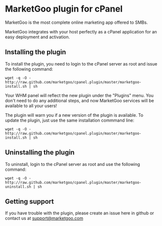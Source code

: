 MarketGoo plugin for cPanel
===========================

MarketGoo is the most complete online marketing app offered to SMBs.

MarketGoo integrates with your host perfectly as a cPanel application for an easy deployment and activation.

Installing the plugin
---------------------

To install the plugin, you need to login to the cPanel server as root and issue the following command:

    wget -q -O - http://raw.github.com/marketgoo/cpanel.plugin/master/marketgoo-install.sh | sh

Your WHM panel will reflect the new plugin under the "Plugins" menu. You don't need to do any additional steps, and now MarketGoo services will be available to all your users!

The plugin will warn you if a new version of the plugin is available. To update the plugin, just use the same installation commmand line:

    wget -q -O - http://raw.github.com/marketgoo/cpanel.plugin/master/marketgoo-install.sh | sh


Uninstalling the plugin
-----------------------

To uninstall, login to the cPanel server as root and use the following command:

    wget -q -O - http://raw.github.com/marketgoo/cpanel.plugin/master/marketgoo-uninstall.sh | sh


Getting support
---------------

If you have trouble with the plugin, please create an issue here in github or contact us at support@marketgoo.com
